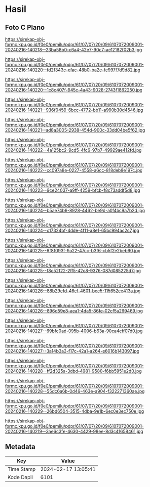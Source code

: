 # Hasil

## Foto C Plano

https://sirekap-obj-formc.kpu.go.id/f0e0/pemilu/pdpr/61/07/07/20/09/6107072009001-20240216-140218--23ba58b0-c6a4-42e7-90c7-ae12182f02b3.jpg

https://sirekap-obj-formc.kpu.go.id/f0e0/pemilu/pdpr/61/07/07/20/09/6107072009001-20240216-140220--fd2f343c-efac-48b0-ba2e-fe997f7d9d82.jpg

https://sirekap-obj-formc.kpu.go.id/f0e0/pemilu/pdpr/61/07/07/20/09/6107072009001-20240216-140220--1c8c407f-945c-4a43-9028-2743f1862250.jpg

https://sirekap-obj-formc.kpu.go.id/f0e0/pemilu/pdpr/61/07/07/20/09/6107072009001-20240216-140221--936f0459-6bcc-4772-bb11-a990b30d4546.jpg

https://sirekap-obj-formc.kpu.go.id/f0e0/pemilu/pdpr/61/07/07/20/09/6107072009001-20240216-140221--ad8a3005-2938-454d-900c-33dd04be5f62.jpg

https://sirekap-obj-formc.kpu.go.id/f0e0/pemilu/pdpr/61/07/07/20/09/6107072009001-20240216-140222--4a125bc2-9cd5-4fc6-97b7-49929ae412fd.jpg

https://sirekap-obj-formc.kpu.go.id/f0e0/pemilu/pdpr/61/07/07/20/09/6107072009001-20240216-140222--cc097a8e-0227-4558-a6cc-818deb8e197c.jpg

https://sirekap-obj-formc.kpu.go.id/f0e0/pemilu/pdpr/61/07/07/20/09/6107072009001-20240216-140223--9ce24037-a9ff-4259-bfcb-f8c73addf5d8.jpg

https://sirekap-obj-formc.kpu.go.id/f0e0/pemilu/pdpr/61/07/07/20/09/6107072009001-20240216-140224--b5ae74b9-8928-4462-be9d-a0f4bc9a7b2d.jpg

https://sirekap-obj-formc.kpu.go.id/f0e0/pemilu/pdpr/61/07/07/20/09/6107072009001-20240216-140224--c17324bf-4dde-4f11-a8e1-65bc994ac2c7.jpg

https://sirekap-obj-formc.kpu.go.id/f0e0/pemilu/pdpr/61/07/07/20/09/6107072009001-20240216-140225--6f8f093f-9a22-47cc-b3f6-cb5f2e2beb60.jpg

https://sirekap-obj-formc.kpu.go.id/f0e0/pemilu/pdpr/61/07/07/20/09/6107072009001-20240216-140225--f8c52f22-2ff5-42c8-9376-087d085225d7.jpg

https://sirekap-obj-formc.kpu.go.id/f0e0/pemilu/pdpr/61/07/07/20/09/6107072009001-20240216-140226--88b29efd-46ef-4601-bec5-115652ee413a.jpg

https://sirekap-obj-formc.kpu.go.id/f0e0/pemilu/pdpr/61/07/07/20/09/6107072009001-20240216-140226--896d59e8-aea1-4da5-86fe-02cf5a269469.jpg

https://sirekap-obj-formc.kpu.go.id/f0e0/pemilu/pdpr/61/07/07/20/09/6107072009001-20240216-140227--69bfc0ad-095b-4006-b63a-90ca4cff07d0.jpg

https://sirekap-obj-formc.kpu.go.id/f0e0/pemilu/pdpr/61/07/07/20/09/6107072009001-20240216-140227--3a14b3a3-f17c-42a1-a264-e6016b143097.jpg

https://sirekap-obj-formc.kpu.go.id/f0e0/pemilu/pdpr/61/07/07/20/09/6107072009001-20240216-140228--ff2d325a-3dbd-4981-9580-f6bb5951e2d0.jpg

https://sirekap-obj-formc.kpu.go.id/f0e0/pemilu/pdpr/61/07/07/20/09/6107072009001-20240216-140228--55dc6a6b-0d46-463e-a904-f322271360ae.jpg

https://sirekap-obj-formc.kpu.go.id/f0e0/pemilu/pdpr/61/07/07/20/09/6107072009001-20240216-140229--26bd6504-3515-4dba-9e1b-6ec0e3ec750e.jpg

https://sirekap-obj-formc.kpu.go.id/f0e0/pemilu/pdpr/61/07/07/20/09/6107072009001-20240216-140219--3ae6c3fe-4630-4429-98ee-8d3c41658461.jpg


## Metadata

| Key        | Value               |
| ---------- | ------------------- |
| Time Stamp | 2024-02-17 13:05:41 |
| Kode Dapil | 6101                |



